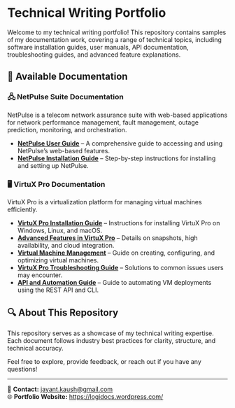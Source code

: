 # Technical Writing Portfolio

Welcome to my technical writing portfolio! This repository contains samples of my documentation work, covering a range of technical topics, including software installation guides, user manuals, API documentation, troubleshooting guides, and advanced feature explanations.

## 📂 Available Documentation

### 🖧 NetPulse Suite Documentation
NetPulse is a telecom network assurance suite with web-based applications for network performance management, fault management, outage prediction, monitoring, and orchestration.

- **[NetPulse User Guide](work_samples/EAA/userguide.md)** – A comprehensive guide to accessing and using NetPulse’s web-based features.
- **[NetPulse Installation Guide](work_samples/EAA/index.md)** – Step-by-step instructions for installing and setting up NetPulse.

### 🖥️ VirtuX Pro Documentation
VirtuX Pro is a virtualization platform for managing virtual machines efficiently.

- **[VirtuX Pro Installation Guide](work_samples/VirtuX-Pro-UserGuide/docs/installation.md)** – Instructions for installing VirtuX Pro on Windows, Linux, and macOS.
- **[Advanced Features in VirtuX Pro](work_samples/VirtuX-Pro-UserGuide/docs/virtux_pro_advanced_features.md)** – Details on snapshots, high availability, and cloud integration.
- **[Virtual Machine Management](work_samples/VirtuX-Pro-UserGuide/docs/vm-management.md)** – Guide on creating, configuring, and optimizing virtual machines.
- **[VirtuX Pro Troubleshooting Guide](work_samples/VirtuX-Pro-UserGuide/docs/troubleshooting.md)** – Solutions to common issues users may encounter.
- **[API and Automation Guide](work_samples/VirtuX-Pro-UserGuide/docs/api-automation.md)** – Guide to automating VM deployments using the REST API and CLI.

## 🔍 About This Repository
This repository serves as a showcase of my technical writing expertise. Each document follows industry best practices for clarity, structure, and technical accuracy.

Feel free to explore, provide feedback, or reach out if you have any questions!

---

📧 **Contact:** jayant.kaush@gmail.com  
🌐 **Portfolio Website:** https://logidocs.wordpress.com/ 
